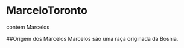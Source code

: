 # MarceloToronto
contém Marcelos 


##Origem dos Marcelos
Marcelos são uma raça originada da Bosnia. 
